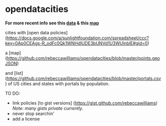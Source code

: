 opendatacities
==============

**For more recent info see this [data](https://github.com/sunlightpolicy/opendata) & this [map](http://sunlightfoundation.com/policy/opendatamap/)**  

cities with [open data policies] (https://docs.google.com/a/sunlightfoundation.com/spreadsheet/ccc?key=0Ap0CEAgs-R_odFc0Qk1WNHdIUDE3bUNVd1U3WUlnblE#gid=0)

a [map] (https://github.com/rebeccawilliams/opendatacities/blob/master/points.geoJSON)

and [list] (https://github.com/rebeccawilliams/opendatacities/blob/master/portals.csv) of US cities and states with portals by population. 

TO DO:  

+ link policies [to gist versions] (https://gist.github.com/rebeccawilliams) _Note: many gists private currently._
+ never stop searchin'
+ add a license
